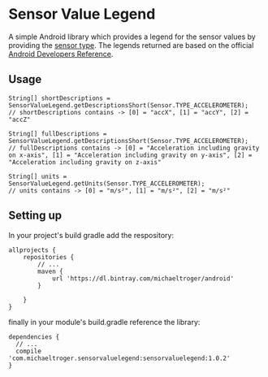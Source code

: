 # Sensor Value Legend
A simple Android library which provides a legend for the sensor values by providing the [sensor type](https://developer.android.com/reference/android/hardware/Sensor.html#TYPE_ACCELEROMETER). The legends returned are based on the official [Android Developers Reference](https://developer.android.com/reference/android/hardware/SensorEvent.html#values).

## Usage
```
String[] shortDescriptions = SensorValueLegend.getDescriptionsShort(Sensor.TYPE_ACCELEROMETER);
// shortDescriptions contains -> [0] = "accX", [1] = "accY", [2] = "accZ"

String[] fullDescriptions = SensorValueLegend.getDescriptionsShort(Sensor.TYPE_ACCELEROMETER);
// fullDescriptions contains -> [0] = "Acceleration including gravity on x-axis", [1] = "Acceleration including gravity on y-axis", [2] = "Acceleration including gravity on z-axis"

String[] units = SensorValueLegend.getUnits(Sensor.TYPE_ACCELEROMETER);
// units contains -> [0] = "m/s²", [1] = "m/s²", [2] = "m/s²"
```

## Setting up
In your project's build gradle add the respository:
```
allprojects {
    repositories {
        // ...
        maven {
            url 'https://dl.bintray.com/michaeltroger/android'
        }
        
    }
}
```

finally in your module's build.gradle reference the library:
```
dependencies {
  // ...
  compile 'com.michaeltroger.sensorvaluelegend:sensorvaluelegend:1.0.2'
}
```
